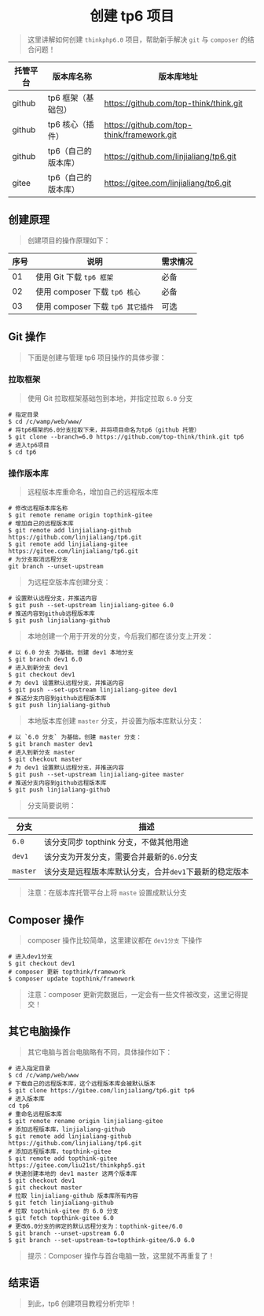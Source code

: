 # <center>创建 tp6 项目</center>

> 这里讲解如何创建 `thinkphp6.0` 项目，帮助新手解决 `git` 与 `composer` 的结合问题！

| 托管平台 | 版本库名称          | 版本库地址                                 |
| -------- | ------------------- | ------------------------------------------ |
| github   | tp6 框架（基础包）  | https://github.com/top-think/think.git     |
| github   | tp6 核心（插件）    | https://github.com/top-think/framework.git |
| github   | tp6（自己的版本库） | https://github.com/linjialiang/tp6.git     |
| gitee    | tp6（自己的版本库） | https://gitee.com/linjialiang/tp6.git      |

## 创建原理

> 创建项目的操作原理如下：

| 序号 | 说明                              | 需求情况 |
| ---- | --------------------------------- | -------- |
| 01   | 使用 Git 下载 `tp6 框架`          | 必备     |
| 02   | 使用 composer 下载 `tp6 核心`     | 必备     |
| 03   | 使用 composer 下载 `tp6 其它插件` | 可选     |

## Git 操作

> 下面是创建与管理 tp6 项目操作的具体步骤：

### 拉取框架

> 使用 Git 拉取框架基础包到本地，并指定拉取 `6.0` 分支

```shell
# 指定目录
$ cd /c/wamp/web/www/
# 将tp6框架的6.0分支拉取下来，并将项目命名为tp6（github 托管）
$ git clone --branch=6.0 https://github.com/top-think/think.git tp6
# 进入tp6项目
$ cd tp6
```

### 操作版本库

> 远程版本库重命名，增加自己的远程版本库

```shell
# 修改远程版本库名称
$ git remote rename origin topthink-gitee
# 增加自己的远程版本库
$ git remote add linjialiang-github https://github.com/linjialiang/tp6.git
$ git remote add linjialiang-gitee https://gitee.com/linjialiang/tp6.git
# 为分支取消远程分支
git branch --unset-upstream
```

> 为远程空版本库创建分支：

```shell
# 设置默认远程分支，并推送内容
$ git push --set-upstream linjialiang-gitee 6.0
# 推送内容到github远程版本库
$ git push linjialiang-github
```

> 本地创建一个用于开发的分支，今后我们都在该分支上开发：

```shell
# 以 6.0 分支 为基础，创建 dev1 本地分支
$ git branch dev1 6.0
# 进入到新分支 dev1
$ git checkout dev1
# 为 dev1 设置默认远程分支，并推送内容
$ git push --set-upstream linjialiang-gitee dev1
# 推送分支内容到github远程版本库
$ git push linjialiang-github
```

> 本地版本库创建 `master` 分支，并设置为版本库默认分支：

```shell
# 以 `6.0 分支` 为基础，创建 master 分支：
$ git branch master dev1
# 进入到新分支 master
$ git checkout master
# 为 dev1 设置默认远程分支，并推送内容
$ git push --set-upstream linjialiang-gitee master
# 推送分支内容到github远程版本库
$ git push linjialiang-github
```

> 分支简要说明：

| 分支     | 描述                                                   |
| -------- | ------------------------------------------------------ |
| `6.0`    | 该分支同步 topthink 分支，不做其他用途                 |
| `dev1`   | 该分支为开发分支，需要合并最新的`6.0`分支              |
| `master` | 该分支是远程版本库默认分支，合并`dev1`下最新的稳定版本 |

> 注意：在版本库托管平台上将 `maste` 设置成默认分支

## Composer 操作

> composer 操作比较简单，这里建议都在 `dev1分支` 下操作

```shell
# 进入dev1分支
$ git checkout dev1
# composer 更新 topthink/framework
$ composer update topthink/framework
```

> 注意：composer 更新完数据后，一定会有一些文件被改变，这里记得提交！

## 其它电脑操作

> 其它电脑与首台电脑略有不同，具体操作如下：

```shell
# 进入指定目录
$ cd /c/wamp/web/www
# 下载自己的远程版本库，这个远程版本库会被默认版本
$ git clone https://gitee.com/linjialiang/tp6.git tp6
# 进入版本库
cd tp6
# 重命名远程版本库
$ git remote rename origin linjialiang-gitee
# 添加远程版本库，linjialiang-github
$ git remote add linjialiang-github https://github.com/linjialiang/tp6.git
# 添加远程版本库，topthink-gitee
$ git remote add topthink-gitee https://gitee.com/liu21st/thinkphp5.git
# 快速创建本地的 dev1 master 这两个版本库
$ git checkout dev1
$ git checkout master
# 拉取 linjialiang-github 版本库所有内容
$ git fetch linjialiang-github
# 拉取 topthink-gitee 的 6.0 分支
$ git fetch topthink-gitee 6.0
# 更改6.0分支的绑定的默认远程分支为：topthink-gitee/6.0
$ git branch --unset-upstream 6.0
$ git branch --set-upstream-to=topthink-gitee/6.0 6.0
```

> 提示：Composer 操作与首台电脑一致，这里就不再重复了！

## 结束语

> 到此，tp6 创建项目教程分析完毕！
